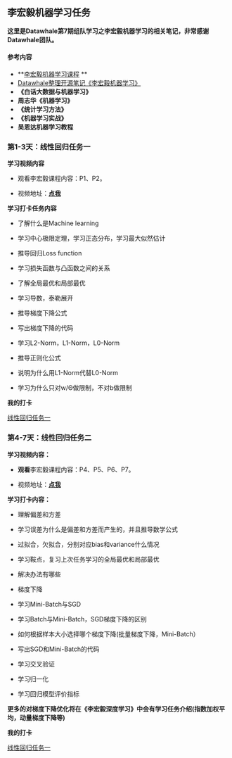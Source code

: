 ## 李宏毅机器学习任务

**这里是Datawhale第7期组队学习之李宏毅机器学习的相关笔记，非常感谢Datawhale团队。**

#### **参考内容**

- **[李宏毅机器学习课程](https://www.bilibili.com/video/av35932863?from=search&seid=2134843831238226258) **
- [Datawhale整理开源笔记《李宏毅机器学习》](<https://github.com/datawhalechina/Leeml-Book>)
- **《白话大数据与机器学习》** 
- **周志华《机器学习》** 
- **《统计学习方法》** 
- **《机器学习实战》** 
- **吴恩达机器学习教程**

### 第1-3天：线性回归任务一

**学习视频内容**

- 观看李宏毅课程内容：P1、P2。

- 视频地址：[**点我**](<https://www.bilibili.com/video/av35932863?from=search&seid=2134843831238226258>)

**学习打卡任务内容**

- 了解什么是Machine learning

- 学习中心极限定理，学习正态分布，学习最大似然估计

- 推导回归Loss function

- 学习损失函数与凸函数之间的关系

- 了解全局最优和局部最优

- 学习导数，泰勒展开

- 推导梯度下降公式

- 写出梯度下降的代码

- 学习L2-Norm，L1-Norm，L0-Norm

- 推导正则化公式

- 说明为什么用L1-Norm代替L0-Norm

- 学习为什么只对w/Θ做限制，不对b做限制

**我的打卡**

[线性回归任务一](<https://github.com/CrazyXiao/machine-learning/blob/master/notes/lihongyi/day1-3.md>)

### 第4-7天：线性回归任务二

**学习视频内容：**

- **观看**李宏毅课程内容：P4、P5、P6、P7。

- 视频地址：[**点我**](<https://www.bilibili.com/video/av35932863?from=search&seid=8120828691691969718>)

**学习打卡内容：**

- 理解偏差和方差

- 学习误差为什么是偏差和方差而产生的，并且推导数学公式

- 过拟合，欠拟合，分别对应bias和variance什么情况

- 学习鞍点，复习上次任务学习的全局最优和局部最优

- 解决办法有哪些

- 梯度下降

- 学习Mini-Batch与SGD

- 学习Batch与Mini-Batch，SGD梯度下降的区别

- 如何根据样本大小选择哪个梯度下降(批量梯度下降，Mini-Batch）

- 写出SGD和Mini-Batch的代码

- 学习交叉验证

- 学习归一化 

- 学习回归模型评价指标

 **更多的对梯度下降优化将在《李宏毅深度学习》中会有学习任务介绍(指数加权平均，动量梯度下降等)**

**我的打卡**

[线性回归任务一](<https://github.com/CrazyXiao/machine-learning/blob/master/notes/lihongyi/day4-7.md>)

